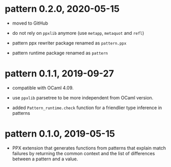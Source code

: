 # pattern 0.2.0, 2020-05-15

- moved to GitHub

- do not rely on `ppxlib` anymore (use `metapp`, `metaquot` and `refl`)

- pattern ppx rewriter package renamed as `pattern.ppx`

- pattern runtime package renamed as `pattern`

# pattern 0.1.1, 2019-09-27

- compatible with OCaml 4.09.

- use `ppxlib` parsetree to be more independent from OCaml version.

- added `Pattern_runtime.check` function for a friendlier type inference
  in patterns

# pattern 0.1.0, 2019-05-15

- PPX extension that generates functions from patterns that explain
  match failures by returning the common context and the list of
  differences between a pattern and a value.
